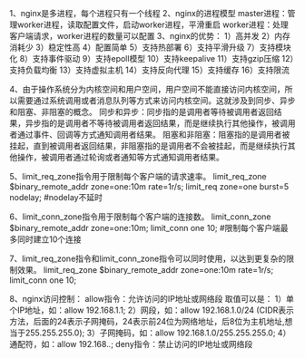 1、nginx是多进程，每个进程只有一个线程
2、nginx的进程模型
master进程：管理worker进程，读取配置文件，启动worker进程，平滑重启
worker进程：处理客户端请求，worker进程的数量可以配置
3、nginx的优势：
   1）高并发
   2）内存消耗少
   3）稳定性高
   4）配置简单
   5）支持热部署
   6）支持平滑升级
   7）支持模块化
   8）支持事件驱动
   9）支持epoll模型
   10）支持keepalive
   11）支持gzip压缩
   12）支持负载均衡
   13）支持虚拟主机
   14）支持反向代理
   15）支持缓存
   16）支持限流

4、由于操作系统分为内核空间和用户空间，用户空间不能直接访问内核空间，所以需要通过系统调用或者消息队列等方式来访问内核空间。这就涉及到同步、异步和阻塞、非阻塞的概念。
同步和异步：同步指的是调用者等待被调用者返回结果，异步指的是调用者不等待被调用者返回结果，而是继续执行其他操作，被调用者通过事件、回调等方式通知调用者结果。
阻塞和非阻塞：阻塞指的是调用者被挂起，直到被调用者返回结果，非阻塞指的是调用者不会被挂起，而是继续执行其他操作，被调用者通过轮询或者通知等方式通知调用者结果。


5、limit_req_zone指令用于限制每个客户端的请求速率。
limit_req_zone $binary_remote_addr zone=one:10m rate=1r/s;
limit_req zone=one burst=5 nodelay;  #nodelay不延时

6、limit_conn_zone指令用于限制每个客户端的连接数。
limit_conn_zone $binary_remote_addr zone=one:10m;
limit_conn one 10;  #限制每个客户端最多同时建立10个连接

7、limit_req_zone指令和limit_conn_zone指令可以同时使用，以达到更复杂的限制效果。
limit_req_zone $binary_remote_addr zone=one:10m rate=1r/s;
limit_conn one 10;

8、nginx访问控制：
allow指令：允许访问的IP地址或网络段 取值可以是：
    1）单个IP地址，如：allow 192.168.1.1;
    2）网段，如：allow 192.168.1.0/24 (CIDR表示方法，后面的24表示子网掩码，24表示前24位为网络地址，后8位为主机地址,想当于255.255.255.0);
    3）子网掩码，如：allow 192.168.1.0/255.255.255.0;
    4）通配符，如：allow 192.168.*.*;
deny指令：禁止访问的IP地址或网络段


